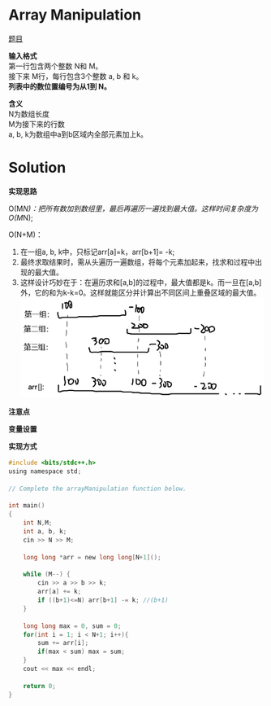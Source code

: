 # Array Manipulation

[题目](https://www.hackerrank.com/challenges/crush/problem)  

**输入格式**  
第一行包含两个整数 N和 M。  
接下来 M行，每行包含3个整数 a, b 和 k。  
**列表中的数位置编号为从1到 N。**  

**含义**  
N为数组长度  
M为接下来的行数  
a, b, k为数组中a到b区域内全部元素加上k。

# Solution

**实现思路**  

O(M*N)：把所有数加到数组里，最后再遍历一遍找到最大值。这样时间复杂度为O(M*N);  

O(N+M)：  
1. 在一组a, b, k中，只标记arr[a]=k，arr[b+1]= -k; 
2. 最终求取结果时，需从头遍历一遍数组，将每个元素加起来，找求和过程中出现的最大值。
3. 这样设计巧妙在于：在遍历求和[a,b]的过程中，最大值都是k。而一旦在[a,b]外，它的和为k-k=0。这样就能区分并计算出不同区间上重叠区域的最大值。  
![](image.png)

**注意点**

**变量设置**  

**实现方式**  
```c
#include <bits/stdc++.h>
using namespace std;

// Complete the arrayManipulation function below.

int main()
{
    int N,M;
    int a, b, k;
    cin >> N >> M;

    long long *arr = new long long[N+1]();

    while (M--) {
        cin >> a >> b >> k;
        arr[a] += k;
        if ((b+1)<=N) arr[b+1] -= k; //(b+1)
    }

    long long max = 0, sum = 0;
    for(int i = 1; i < N+1; i++){ 
        sum += arr[i];
        if(max < sum) max = sum;
    }
    cout << max << endl;

    return 0;
}
```
